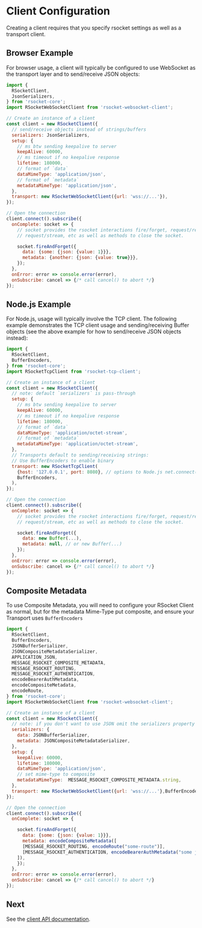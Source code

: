 # Client Configuration

Creating a client requires that you specify rsocket settings as well as a transport
client.

## Browser Example

For browser usage, a client will typically be configured to use WebSocket as the
transport layer and to send/receive JSON objects:

```javascript
import {
  RSocketClient, 
  JsonSerializers,
} from 'rsocket-core';
import RSocketWebSocketClient from 'rsocket-websocket-client';

// Create an instance of a client
const client = new RSocketClient({
  // send/receive objects instead of strings/buffers
  serializers: JsonSerializers,
  setup: {
    // ms btw sending keepalive to server
    keepAlive: 60000, 
    // ms timeout if no keepalive response
    lifetime: 180000, 
    // format of `data`
    dataMimeType: 'application/json', 
    // format of `metadata`
    metadataMimeType: 'application/json', 
  },
  transport: new RSocketWebSocketClient({url: 'wss://...'}),
});

// Open the connection
client.connect().subscribe({
  onComplete: socket => {
    // socket provides the rsocket interactions fire/forget, request/response,
    // request/stream, etc as well as methods to close the socket.

    socket.fireAndForget({
      data: {some: {json: {value: 1}}},
      metadata: {another: {json: {value: true}}},
    });
  },
  onError: error => console.error(error),
  onSubscribe: cancel => {/* call cancel() to abort */}
});
```

## Node.js Example

For Node.js, usage will typically involve the TCP client. The following example
demonstrates the TCP client usage and sending/receiving Buffer objects (see the
above example for how to send/receive JSON objects instead):

```javascript
import {
  RSocketClient, 
  BufferEncoders,
} from 'rsocket-core';
import RSocketTcpClient from 'rsocket-tcp-client';

// Create an instance of a client
const client = new RSocketClient({
  // note: default `serializers` is pass-through
  setup: {
    // ms btw sending keepalive to server
    keepAlive: 60000, 
    // ms timeout if no keepalive response
    lifetime: 180000, 
    // format of `data`
    dataMimeType: 'application/octet-stream', 
    // format of `metadata`
    metadataMimeType: 'application/octet-stream', 
  },
  // Transports default to sending/receiving strings:
  // Use BufferEncoders to enable binary
  transport: new RSocketTcpClient(
    {host: '127.0.0.1', port: 8080}, // options to Node.js net.connect()
    BufferEncoders,
  ),
});

// Open the connection
client.connect().subscribe({
  onComplete: socket => {
    // socket provides the rsocket interactions fire/forget, request/response,
    // request/stream, etc as well as methods to close the socket.

    socket.fireAndForget({
      data: new Buffer(...),
      metadata: null, // or new Buffer(...)
    });
  },
  onError: error => console.error(error),
  onSubscribe: cancel => {/* call cancel() to abort */}
});
```

## Composite Metadata
To use Composite Metadata, you will need to configure your RSocket Client as normal, but for the metadata Mime-Type put composite, and ensure your Transport uses `BufferEncoders`

```javascript
import {
  RSocketClient, 
  BufferEncoders,
  JSONBufferSerializer,
  JSONCompositeMetadataSerializer,
  APPLICATION_JSON,
  MESSAGE_RSOCKET_COMPOSITE_METADATA,
  MESSAGE_RSOCKET_ROUTING,
  MESSAGE_RSOCKET_AUTHENTICATION,
  encodeBearerAuthMetadata,
  encodeCompositeMetadata,
  encodeRoute,
} from 'rsocket-core';
import RSocketWebSocketClient from 'rsocket-websocket-client';

// Create an instance of a client
const client = new RSocketClient({
  // note: if you don't want to use JSON omit the serializers property
  serializers: {
    data: JSONBufferSerializer,
    metadata: JSONCompositeMetadataSerializer,
  },
  setup: {
    keepAlive: 60000, 
    lifetime: 180000, 
    dataMimeType: 'application/json', 
    // set mime-type to composite
    metadataMimeType:  MESSAGE_RSOCKET_COMPOSITE_METADATA.string, 
  },
  transport: new RSocketWebSocketClient({url: 'wss://...'},BufferEncoders),
});

// Open the connection
client.connect().subscribe({
  onComplete: socket => {

    socket.fireAndForget({
      data: {some: {json: {value: 1}}},
      metadata: encodeCompositeMetadata([
      [MESSAGE_RSOCKET_ROUTING, encodeRoute("some-route")],
      [MESSAGE_RSOCKET_AUTHENTICATION, encodeBearerAuthMetadata("some jwt")],
    ]), 
    });
  },
  onError: error => console.error(error),
  onSubscribe: cancel => {/* call cancel() to abort */}
});
```
## Next

See the [client API documentation](./02-client-api.md).
